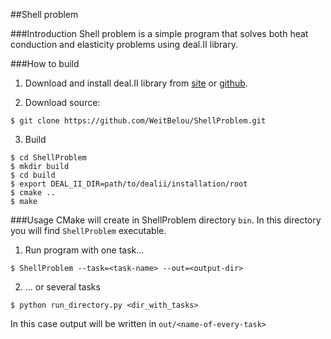##Shell problem

###Introduction
Shell problem is a simple program that solves both heat 
conduction and elasticity problems using deal.II library.

###How to build

1) Download and install deal.II library from
[site](https://dealii.org) or
[github](https://github.com/dealii/dealii).

2) Download source:
```
$ git clone https://github.com/WeitBelou/ShellProblem.git
```
3) Build
```
$ cd ShellProblem
$ mkdir build
$ cd build
$ export DEAL_II_DIR=path/to/dealii/installation/root
$ cmake .. 
$ make
```

###Usage
CMake will create in ShellProblem directory `bin`.
In this directory you will find `ShellProblem`
executable.

1) Run program with one task...
```
$ ShellProblem --task=<task-name> --out=<output-dir>
```
2) ... or several tasks
```
$ python run_directory.py <dir_with_tasks>
```
In this case output will be written in
`out/<name-of-every-task>`
